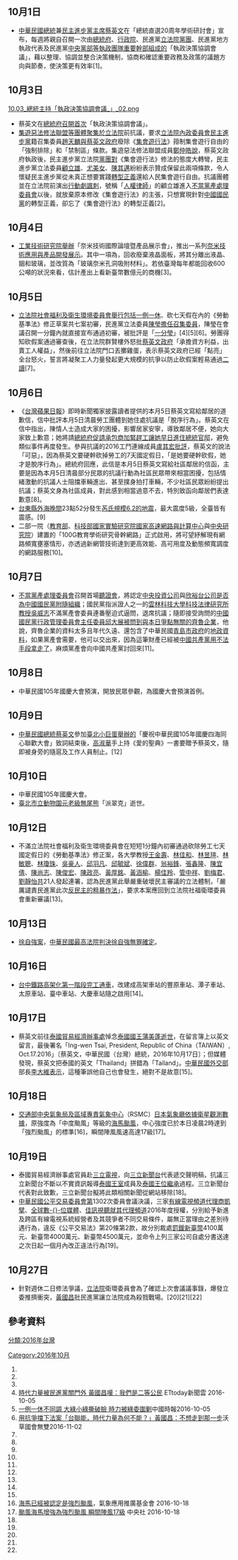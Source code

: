 <noinclude></noinclude>

## 10月1日

  - [中華民國總統](../Page/中華民國總統.md "wikilink")兼[民主進步黨主席](../Page/民主進步黨主席.md "wikilink")[蔡英文](../Page/蔡英文.md "wikilink")在「總統直選20周年學術研討會」宣布，每週將親自召開一次由[總統府](../Page/中華民國總統府.md "wikilink")、[行政院](../Page/行政院.md "wikilink")、民進黨[立法院](../Page/立法院.md "wikilink")[黨團](https://zh.wikipedia.org/wiki/黨團 "wikilink")、民進黨地方執政代表及民進黨[中央黨部等執政團隊重要幹部組成的](https://zh.wikipedia.org/wiki/中央黨部 "wikilink")「執政決策協調會議」，藉以整理、協調並整合決策機制，協商和確認重要政務及政策的議題方向與節奏，使決策更有效率\[1\]。

## 10月3日

[10.03_總統主持「執政決策協調會議_」_02.png](https://zh.wikipedia.org/wiki/File:10.03_總統主持「執政決策協調會議_」_02.png "fig:10.03_總統主持「執政決策協調會議_」_02.png")

  - 蔡英文在[總統府召開首次](../Page/總統府_\(臺灣\).md "wikilink")「執政決策協調會議」。
  - [集遊惡法修法聯盟等團體聚集於](https://zh.wikipedia.org/wiki/集遊惡法修法聯盟 "wikilink")[立法院](../Page/立法院.md "wikilink")前抗議，要求[立法院內政委員會](https://zh.wikipedia.org/wiki/立法院內政委員會 "wikilink")[民主進步黨](../Page/民主進步黨.md "wikilink")籍召集委員[趙天麟與](https://zh.wikipedia.org/wiki/趙天麟 "wikilink")[蔡英文政府](../Page/蔡英文政府.md "wikilink")廢除《[集會遊行法](../Page/集會遊行法.md "wikilink")》箝制集會遊行自由的「強制排除」和「禁制區」條款。集遊惡法修法聯盟成員[鄭仲皓說](https://zh.wikipedia.org/wiki/鄭仲皓 "wikilink")，蔡英文政府執政後，民主進步黨立法院[黨團對](https://zh.wikipedia.org/wiki/黨團 "wikilink")《集會遊行法》修法的態度大轉彎，民主進步黨立法委員[顧立雄](../Page/顧立雄.md "wikilink")、[尤美女](../Page/尤美女.md "wikilink")、[陳其邁](../Page/陳其邁.md "wikilink")紛紛表示贊成保留此兩項條款，令人懷疑民主進步黨從未真正想要實踐[轉型正義](../Page/轉型正義.md "wikilink")還給人民集會遊行自由。抗議團體並在立法院前演出[行動劇諷刺](https://zh.wikipedia.org/wiki/行動劇 "wikilink")，號稱「[人權律師](https://zh.wikipedia.org/wiki/人權律師 "wikilink")」的顧立雄進入[不當黨產處理委員會](../Page/不當黨產處理委員會.md "wikilink")以後，就放棄原本修改《集會遊行法》的主張，只想實現針對[中國國民黨](../Page/中國國民黨.md "wikilink")的轉型正義，卻忘了《集會遊行法》的轉型正義\[2\]。

## 10月4日

  - [工業技術研究院舉辦](https://zh.wikipedia.org/wiki/工業技術研究院 "wikilink")「奈米技術國際論壇暨產品展示會」，推出一系列[奈米技術應用與產品開發展示](https://zh.wikipedia.org/wiki/奈米技術 "wikilink")。其中一項為，回收廢棄液晶面板，將其分離出液晶、銦和玻璃，並改質為「玻璃奈米孔洞吸附材料」。若依臺灣每年都能回收600公噸的狀況來看，估計產出上看新臺幣數億元的商機\[3\]。

## 10月5日

  - [立法院社會福利及衛生環境委員會舉行包括](https://zh.wikipedia.org/wiki/立法院社會福利及衛生環境委員會 "wikilink")[一例一休](https://zh.wikipedia.org/wiki/一例一休 "wikilink")、砍七天假在內的《勞動基準法》修正草案共七案初審，民進黨立法委員[陳瑩擔任召集委員](../Page/陳瑩_\(政治人物\).md "wikilink")，陳瑩在會議召開一分鐘內就直接宣布通過初審，被批評是「[一分瑩](https://zh.wikipedia.org/wiki/一分瑩 "wikilink")」\[4\]\[5\]\[6\]。勞團得知砍假案通過審查後，在立法院群賢樓外怒批[蔡英文政府](../Page/蔡英文政府.md "wikilink")「承擔資方利益，出賣工人權益」，然後前往立法院門口丟擲雞蛋，表示蔡英文政府已經「點亮」全台怒火，誓言將凝聚工人力量發起更大規模的抗爭以防止砍假案輕易通過[二讀](https://zh.wikipedia.org/wiki/二讀 "wikilink")\[7\]。

## 10月6日

  - 《[台灣蘋果日報](https://zh.wikipedia.org/wiki/台灣蘋果日報 "wikilink")》即時新聞獨家披露讀者提供的本月5日蔡英文寫給鄰居的道歉信，信中批評本月5日清晨勞工團體到她住處抗議是「脫序行為」。蔡英文在信中指出，陳情人士造成大家的困擾，影響居家安寧，導致鄰居不便，她向大家致上歉意；她將請[總統府促請](../Page/中華民國總統府.md "wikilink")[承包商加緊趕工讓她早日進住](https://zh.wikipedia.org/wiki/承包商 "wikilink")[總統官邸](../Page/中華民國總統官邸.md "wikilink")，避免類似事件再度發生。參與抗議的2016工鬥連線成員[盧其宏批評](https://zh.wikipedia.org/wiki/盧其宏 "wikilink")，蔡英文的說法「可惡」，因為蔡英文要硬幹砍掉勞工的7天國定假日，「是她要硬幹砍假，她才是脫序行為」。總統府回應，此信是本月5日蔡英文寫給社區鄰居的信函，主要是因為本月5日清晨部分民眾的抗議行動為社區民眾帶來相當困擾，包括情緒激動的抗議人士阻擋車輛進出、甚至撲身拍打車輛，不少社區民眾紛紛提出抗議；蔡英文身為社區成員，對此感到相當過意不去，特別致函向鄰居們表達歉意\[8\]。
  - [台東縣外海晚間](https://zh.wikipedia.org/wiki/台東縣 "wikilink")23點52分發生[芮氏規模6.2的地震](../Page/2016年10月台東地震.md "wikilink")，最大震度5級，全臺皆有震感。\[9\]
  - 二部一院（[教育部](../Page/教育部.md "wikilink")、[科技部](https://zh.wikipedia.org/wiki/科技部 "wikilink")[國家實驗研究院](../Page/國家實驗研究院.md "wikilink")[國家高速網路與計算中心](../Page/國家高速網路與計算中心.md "wikilink")與[中央研究院](https://zh.wikipedia.org/wiki/中央研究院 "wikilink")）建置的「100G教育學術研究骨幹網路」正式啟用，將可望紓解現有網路頻寬壅塞情形，亦透過新網管技術達到更高效能、高可用度及動態頻寬調度的網路服務\[10\]。

## 10月7日

  - [不當黨產處理委員會](../Page/不當黨產處理委員會.md "wikilink")召開首場[聽證會](https://zh.wikipedia.org/wiki/聽證會 "wikilink")，將認定[中央投資公司](../Page/中央投資公司.md "wikilink")與[欣裕台公司是否為中國國民黨附隨組織](https://zh.wikipedia.org/wiki/欣裕台公司 "wikilink")；國民黨指派證人之一的[雲林科技大學科技法律研究所教授](https://zh.wikipedia.org/wiki/雲林科技大學 "wikilink")[吳威志](../Page/吳威志.md "wikilink")不滿黨產會委員連番壓迫式逼問，退席抗議；隨即接受詢問的[中國國民黨行政管理委員會主任委員](https://zh.wikipedia.org/wiki/中國國民黨行政管理委員會 "wikilink")[邱大展被問到與本日爭點無關的](https://zh.wikipedia.org/wiki/邱大展 "wikilink")[齊魯企業](../Page/齊魯企業.md "wikilink")，他說，齊魯企業的資料太多且年代久遠、還包含了中華民國[青島市政府](../Page/青島市政府.md "wikilink")的[地政資料](https://zh.wikipedia.org/wiki/地政 "wikilink")，如果黨產會需要，他可以交出來，因為這筆財產已經被[中國共產黨用不法手段拿走了](https://zh.wikipedia.org/wiki/中國共產黨 "wikilink")，麻煩黨產會向中國共產黨討回來\[11\]。

## 10月8日

  - 中華民國105年國慶大會預演，開放民眾參觀，為國慶大會預演首例。

## 10月9日

  - [中華民國總統](../Page/中華民國總統.md "wikilink")[蔡英文](../Page/蔡英文.md "wikilink")參加[臺北小巨蛋舉辦的](https://zh.wikipedia.org/wiki/臺北小巨蛋 "wikilink")「慶祝中華民國105年國慶四海同心聯歡大會」致詞結束後，[高淑華](../Page/高淑華.md "wikilink")手上持《愛的聖典》一書要贈予蔡英文，隨即被身旁的隨扈及工作人員制止。\[12\]

## 10月10日

  - 中華民國105年國慶大會。
  - [臺北市立動物園元老級](https://zh.wikipedia.org/wiki/臺北市立動物園 "wikilink")[無尾熊](../Page/無尾熊.md "wikilink")「派翠克」逝世。

## 10月12日

  - 不滿立法院社會福利及衛生環境委員會在短短1分鐘內初審通過砍除勞工七天國定假日的《勞動基準法》修正案，各大學教授[王金壽](https://zh.wikipedia.org/wiki/王金壽 "wikilink")、[林佳和](https://zh.wikipedia.org/wiki/林佳和 "wikilink")、[林昱瑄](https://zh.wikipedia.org/wiki/林昱瑄 "wikilink")、[林敏聰](https://zh.wikipedia.org/wiki/林敏聰 "wikilink")、[林瓊珠](https://zh.wikipedia.org/wiki/林瓊珠 "wikilink")、[吳豪人](https://zh.wikipedia.org/wiki/吳豪人 "wikilink")、[邱羽凡](https://zh.wikipedia.org/wiki/邱羽凡 "wikilink")、[邱毓斌](https://zh.wikipedia.org/wiki/邱毓斌 "wikilink")、[徐偉群](https://zh.wikipedia.org/wiki/徐偉群 "wikilink")、[翁裕鋒](https://zh.wikipedia.org/wiki/翁裕鋒 "wikilink")、[張鑫隆](https://zh.wikipedia.org/wiki/張鑫隆 "wikilink")、[陳宜倩](https://zh.wikipedia.org/wiki/陳宜倩 "wikilink")、[陳尚志](../Page/陳尚志.md "wikilink")、[陳俊宏](https://zh.wikipedia.org/wiki/陳俊宏 "wikilink")、[陳政亮](../Page/陳政亮.md "wikilink")、[黃厚銘](https://zh.wikipedia.org/wiki/黃厚銘 "wikilink")、[黃涵榆](https://zh.wikipedia.org/wiki/黃涵榆 "wikilink")、[楊佳羚](https://zh.wikipedia.org/wiki/楊佳羚 "wikilink")、[管中祥](../Page/管中祥.md "wikilink")、[劉梅君](https://zh.wikipedia.org/wiki/劉梅君 "wikilink")、[劉靜怡共](https://zh.wikipedia.org/wiki/劉靜怡 "wikilink")21人發起連署，認為民進黨此舉嚴重破壞民主審議的立法體制，「嚴厲譴責民進黨此次[反民主的粗暴作法](https://zh.wikipedia.org/wiki/反民主 "wikilink")」，要求本案應回到立法院社福衛環委員會重新審議\[13\]。

## 10月13日

  - [徐自強案](../Page/徐自強案.md "wikilink")，[中華民國最高法院判決徐自強無罪確定](https://zh.wikipedia.org/wiki/中華民國最高法院 "wikilink")。

## 10月16日

  - [台中鐵路高架化第一階段完工通車](https://zh.wikipedia.org/wiki/台中鐵路高架化 "wikilink")，改建成高架車站的豐原車站、潭子車站、太原車站、臺中車站、大慶車站隨之啟用\[14\]。

## 10月17日

  - 蔡英文前往[泰國貿易經濟辦事處](../Page/泰國貿易經濟辦事處.md "wikilink")悼念[泰國國王](https://zh.wikipedia.org/wiki/泰國國王 "wikilink")[蒲美蓬逝世](https://zh.wikipedia.org/wiki/蒲美蓬 "wikilink")，在留言簿上以英文留言，最後署名「Ing-wen Tsai, President, Republic of China（TAIWAN）, Oct.17.2016」〔蔡英文，中華民國（台灣）總統，2016年10月17日〕；但媒體發現，蔡英文把泰國的英文「Thailand」拼錯為「Tailand」。[中華民國外交部](../Page/中華民國外交部.md "wikilink")部長[李大維表示](../Page/李大維_\(外交官\).md "wikilink")，這種筆誤他自己也會發生，絕對不是故意\[15\]。

## 10月18日

  - [交通部中央氣象局及](https://zh.wikipedia.org/wiki/交通部中央氣象局 "wikilink")[區域專責氣象中心](../Page/區域專責氣象中心.md "wikilink")（RSMC）[日本氣象廳依據衛星觀測數據](https://zh.wikipedia.org/wiki/日本氣象廳 "wikilink")，原強度為「中度颱風」等級的[海馬颱風](../Page/颱風海馬_\(2016年\).md "wikilink")，中心強度已於本日凌晨2時達到「強烈颱風」的標準\[16\]，瞬間陣風風速高達17級\[17\]。

## 10月19日

  - 泰國貿易經濟辦事處官員赴[三立電視](../Page/三立電視.md "wikilink")，向[三立新聞台](../Page/三立新聞台.md "wikilink")代表遞交聲明稿，抗議三立新聞台不斷以不實資訊報導[泰國王室](../Page/泰國王室.md "wikilink")成員及[泰國王位繼承](../Page/泰國王位繼承.md "wikilink")過程。三立新聞台代表對此致歉，三立新聞台擬將此類相關新聞從網站移除\[18\]。
  - [中華民國公平交易委員會第](https://zh.wikipedia.org/wiki/中華民國公平交易委員會 "wikilink")1302次委員會議決議，三家[有線電視頻道代理商](https://zh.wikipedia.org/wiki/有線電視 "wikilink")[凱擘](https://zh.wikipedia.org/wiki/凱擘 "wikilink")、[全球數-{}-位媒體](https://zh.wikipedia.org/wiki/全球數位媒體 "wikilink")、[佳訊視聽就其代理頻道](https://zh.wikipedia.org/wiki/佳訊視聽 "wikilink")2016年度授權，分別給予新進及跨區有線電視系統經營者及其競爭者不同交易條件，屬無正當理由之差別待遇行為，違反《公平交易法》第20條第2款，故分別裁處[罰鍰新臺幣](https://zh.wikipedia.org/wiki/罰鍰 "wikilink")4100萬元、新臺幣4000萬元、新臺幣4500萬元，並命令上列三家公司自處分書送達之次日起一個月內改正違法行為\[19\]。

## 10月27日

  - 針對週休二日修法爭議，[立法院](../Page/立法院.md "wikilink")衛環委員會為了確認上次會議議事錄，爆發立委推擠衝突，[黃國昌](../Page/黃國昌.md "wikilink")批民進黨讓立法院成為殺戮戰場。\[20\]\[21\]\[22\]

## 參考資料

<noinclude> [分類:2016年台灣](https://zh.wikipedia.org/wiki/分類:2016年台灣 "wikilink") </noinclude>

[Category:2016年10月](https://zh.wikipedia.org/wiki/Category:2016年10月 "wikilink")

1.
2.
3.
4.  [時代力量被民進黨關門外 黃國昌嘆：我們是二等公民](http://www.ettoday.net/news/20161005/787491.htm) ETtoday新聞雲 2016-10-05
5.  [一例一休不同調 大綠小綠撕破臉 時力被綠委圍剿](http://www.chinatimes.com/realtimenews/20161005003247-260407)中國時報2016-10-05
6.  [用抗爭擋下法案「台聯能，時代力量為何不能？」黃國昌：不想走到那一步](https://musou.tw/focuses/1275)沃草國會無雙2016-11-02
7.
8.
9.
10.
11.
12.
13.
14.
15.
16. [海馬已經被認定是強烈颱風](http://www.metapp.org.tw/index.php/bossweathernews/455-2016-10-17-22-32-55)，氣象應用推廣基金會 2016-10-18
17. [颱風海馬增強為強烈颱風 瞬間陣風17級](http://www.cna.com.tw/news/firstnews/201610185001-1.aspx) 中央社 2016-10-18
18.
19.
20.
21.
22.